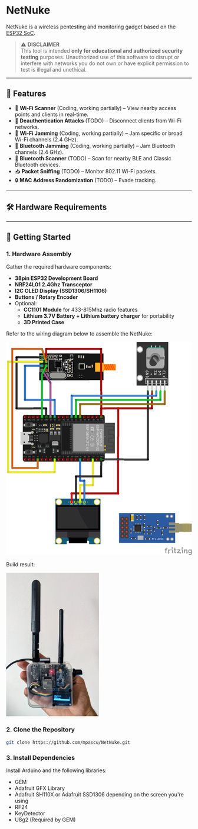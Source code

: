 # NetNuke
NetNuke is a wireless pentesting and monitoring gadget based on the [ESP32 SoC](https://www.espressif.com/en/products/socs/esp32).

> ⚠️ **DISCLAIMER**  
> This tool is intended **only for educational and authorized security testing** purposes. Unauthorized use of this software to disrupt or interfere with networks you do not own or have explicit permission to test is illegal and unethical.

---

## 🔧 Features

- 📡 **Wi-Fi Scanner** (Coding, working partially) – View nearby access points and clients in real-time.
- 📶 **Deauthentication Attacks** (TODO) – Disconnect clients from Wi-Fi networks.
- 🧨 **Wi-Fi Jamming** (Coding, working partially) – Jam specific or broad Wi-Fi channels (2.4 GHz).
- 🧨 **Bluetooth Jamming** (Coding, working partially) – Jam Bluetooth channels (2.4 GHz).
- 📡 **Bluetooth Scanner** (TODO) – Scan for nearby BLE and Classic Bluetooth devices.
- 📥 **Packet Sniffing** (TODO) – Monitor 802.11 Wi-Fi packets.
- 🔒 **MAC Address Randomization** (TODO) – Evade tracking.


---

## 🛠 Hardware Requirements



---

## 🚀 Getting Started

### 1. Hardware Assembly
Gather the required hardware components:
- **38pin ESP32 Development Board**
- **NRF24L01 2.4Ghz Transceptor**
- **I2C OLED Display (SSD1306/SH1106)**
- **Buttons / Rotary Encoder**
- Optional:
  - **CC1101 Module** for 433-815Mhz radio features
  - **Lithium 3.7V Battery + Lithium battery charger** for portability
  - **3D Printed Case**

Refer to the wiring diagram below to assemble the NetNuke:

![NetNuke Wiring Diagram](schematics/schematic_bb.png)

Build result:

<img src="schematics/v1.0_photo.jpg" width=50%>

### 2. Clone the Repository

```bash
git clone https://github.com/mpascu/NetNuke.git
```


### 3. Install Dependencies

Install Arduino and the following libraries:
 - GEM
 - Adafruit GFX Library
 - Adafruit SH110X or Adafruit SSD1306 depending on the screen you're using
 - RF24
 - KeyDetector
 - U8g2 (Required by GEM)